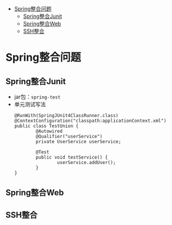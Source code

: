 <!-- TOC depthFrom:1 depthTo:6 withLinks:1 updateOnSave:1 orderedList:0 -->

- [Spring整合问题](#spring整合问题)
	- [Spring整合Junit](#spring整合junit)
	- [Spring整合Web](#spring整合web)
	- [SSH整合](#ssh整合)

<!-- /TOC -->

# Spring整合问题

## Spring整合Junit

- jar包：`spring-test`
- 单元测试写法
	```
	@RunWith(SpringJUnit4ClassRunner.class)
	@ContextConfiguration("classpath:applicationContext.xml")
	public class TestUnion {
			@Autowired
			@Qualifier("userService")
			private UserService userService;

			@Test
			public void testService() {
					userService.addUser();
			}
	}
	```

## Spring整合Web

## SSH整合
